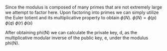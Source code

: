 Since the modulus is composed of many primes that are not extremely large we attempt to factor here. Upon factoring into primes we can simply utilize the Euler totient and its multiplicative property to obtain $\phi(N)$. $\phi(N) = \phi(p)\; \phi(q )\; \phi(r)\; \phi(s)$

After obtaining phi(N) we can calculate the private key, d, as the multiplicative modular inverse of the public key, e, under the modulus phi(N).
